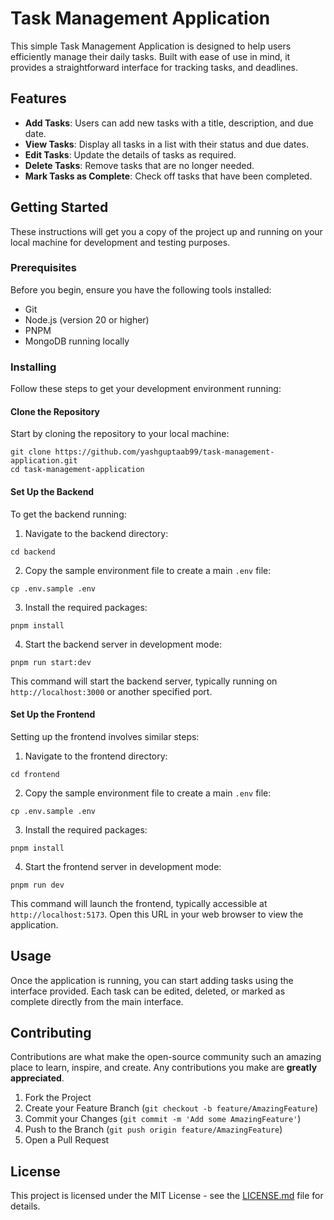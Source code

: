 # Task Management Application

This simple Task Management Application is designed to help users efficiently manage their daily tasks. Built with ease of use in mind, it provides a straightforward interface for tracking tasks, and deadlines.

## Features

- **Add Tasks**: Users can add new tasks with a title, description, and due date.
- **View Tasks**: Display all tasks in a list with their status and due dates.
- **Edit Tasks**: Update the details of tasks as required.
- **Delete Tasks**: Remove tasks that are no longer needed.
- **Mark Tasks as Complete**: Check off tasks that have been completed.

## Getting Started

These instructions will get you a copy of the project up and running on your local machine for development and testing purposes.

### Prerequisites

Before you begin, ensure you have the following tools installed:
- Git
- Node.js (version 20 or higher)
- PNPM
- MongoDB running locally

### Installing

Follow these steps to get your development environment running:

#### Clone the Repository
Start by cloning the repository to your local machine:
```
git clone https://github.com/yashguptaab99/task-management-application.git
cd task-management-application
```

#### Set Up the Backend
To get the backend running:

1. Navigate to the backend directory:
```
cd backend
```
2. Copy the sample environment file to create a main `.env` file:
```
cp .env.sample .env
```
3. Install the required packages:
```
pnpm install
```
4. Start the backend server in development mode:
```
pnpm run start:dev
```

This command will start the backend server, typically running on `http://localhost:3000` or another specified port.

#### Set Up the Frontend
Setting up the frontend involves similar steps:

1. Navigate to the frontend directory:
```
cd frontend
```
2. Copy the sample environment file to create a main `.env` file:
```
cp .env.sample .env
```
3. Install the required packages:
```
pnpm install
```
4. Start the frontend server in development mode:
```
pnpm run dev
```

This command will launch the frontend, typically accessible at `http://localhost:5173`. Open this URL in your web browser to view the application.

## Usage

Once the application is running, you can start adding tasks using the interface provided. Each task can be edited, deleted, or marked as complete directly from the main interface.

## Contributing

Contributions are what make the open-source community such an amazing place to learn, inspire, and create. Any contributions you make are **greatly appreciated**.

1. Fork the Project
2. Create your Feature Branch (`git checkout -b feature/AmazingFeature`)
3. Commit your Changes (`git commit -m 'Add some AmazingFeature'`)
4. Push to the Branch (`git push origin feature/AmazingFeature`)
5. Open a Pull Request

## License

This project is licensed under the MIT License - see the [LICENSE.md](LICENSE) file for details.
